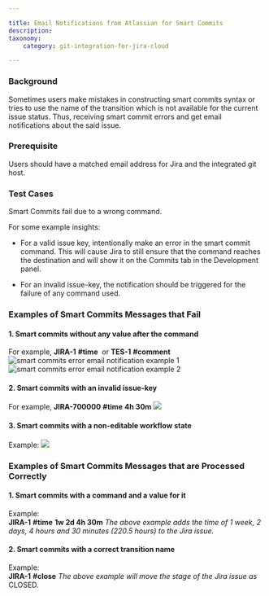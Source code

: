 ```yaml
---

title: Email Notifications from Atlassian for Smart Commits
description:
taxonomy:
    category: git-integration-for-jira-cloud

---
```


### Background

Sometimes users make mistakes in constructing smart commits syntax or tries to use the name of the transition which is not available for the current issue status. Thus, receiving smart commit errors and get email notifications about the said issue.

### Prerequisite

Users should have a matched email address for Jira and the integrated git host.

### Test Cases

Smart Commits fail due to a wrong command.

For some example insights:

*   For a valid issue key, intentionally make an error in the smart commit command. This will cause Jira to still ensure that the command reaches the destination and will show it on the Commits tab in the Development panel.

*   For an invalid issue-key, the notification should be triggered for the failure of any command used.


### Examples of Smart Commits Messages that Fail

#### 1\. Smart commits without any value after the command
For example, **JIRA-1** **#time**  or **TES-1** **#comment**
![smart commits error email notification example 1](/wp-content/uploads/gij-sc-error01-example.png)
![smart commits error email notification example 2](/wp-content/uploads/gij-sc-error01-example2.png)

#### 2\. Smart commits with an invalid issue-key
For example, **JIRA-700000** **#time** **4h 30m**
![](/wp-content/uploads/gij-sc-error02-example.png)

#### 3\. Smart commits with a non-editable workflow state
Example:
![](/wp-content/uploads/gij-sc-bitbucket-non-editable-workflow-state.png)

### Examples of Smart Commits Messages that are Processed Correctly

#### 1\. Smart commits with a command and a value for it
Example:<br>
**JIRA-1** **#time** **1w 2d 4h 30m**
_The above example adds the time of 1 week, 2 days, 4 hours and 30 minutes (220.5 hours) to the Jira issue._

#### 2\. Smart commits with a correct transition name
Example:<br>
**JIRA-1** **#close**
_The above example will move the stage of the Jira issue as_ CLOSED.


